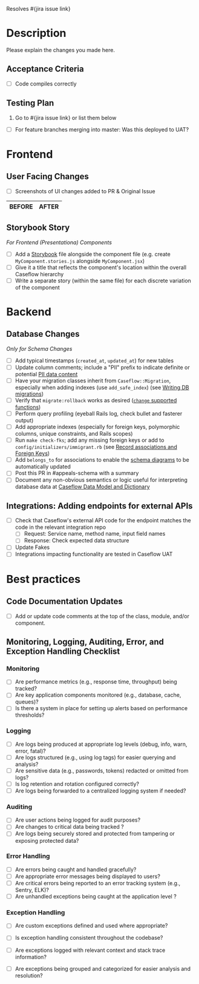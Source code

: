 Resolves #{jira issue link}

# Description
Please explain the changes you made here.

## Acceptance Criteria
- [ ] Code compiles correctly

## Testing Plan
1. Go to #{jira issue link} or list them below

- [ ] For feature branches merging into master: Was this deployed to UAT?

# Frontend
## User Facing Changes
 - [ ] Screenshots of UI changes added to PR & Original Issue

 BEFORE|AFTER
 ---|---

## Storybook Story
*For Frontend (Presentationa) Components*
* [ ] Add a [Storybook](https://github.com/department-of-veterans-affairs/caseflow/wiki/Documenting-React-Components-with-Storybook) file alongside the component file (e.g. create `MyComponent.stories.js` alongside `MyComponent.jsx`)
* [ ] Give it a title that reflects the component's location within the overall Caseflow hierarchy
* [ ] Write a separate story (within the same file) for each discrete variation of the component

# Backend
## Database Changes
*Only for Schema Changes*

* [ ] Add typical timestamps (`created_at`, `updated_at`) for new tables
* [ ] Update column comments; include a "PII" prefix to indicate definite or potential [PII data content](https://github.com/department-of-veterans-affairs/appeals-team/blob/master/caseflow-team/0-how-we-work/pii-handbook.md#what-is-pii)
* [ ] Have your migration classes inherit from `Caseflow::Migration`, especially when adding indexes (use `add_safe_index`) (see [Writing DB migrations](https://github.com/department-of-veterans-affairs/caseflow/wiki/Writing-DB-migrations))
* [ ] Verify that `migrate:rollback` works as desired ([`change` supported functions](https://edgeguides.rubyonrails.org/active_record_migrations.html#using-the-change-method))
* [ ] Perform query profiling (eyeball Rails log, check bullet and fasterer output)
* [ ] Add appropriate indexes (especially for foreign keys, polymorphic columns, unique constraints, and Rails scopes)
* [ ] Run `make check-fks`; add any missing foreign keys or add to `config/initializers/immigrant.rb` (see [Record associations and Foreign Keys](https://github.com/department-of-veterans-affairs/caseflow/wiki/Record-associations-and-Foreign-Keys))
* [ ] Add `belongs_to` for associations to enable the [schema diagrams](https://department-of-veterans-affairs.github.io/caseflow/task_trees/schema/schema_diagrams) to be automatically updated
* [ ] Post this PR in #appeals-schema with a summary
* [ ] Document any non-obvious semantics or logic useful for interpreting database data at [Caseflow Data Model and Dictionary](https://github.com/department-of-veterans-affairs/caseflow/wiki/Caseflow-Data-Model-and-Dictionary)

## Integrations: Adding endpoints for external APIs
* [ ] Check that Caseflow's external API code for the endpoint matches the code in the relevant integration repo
  * [ ] Request: Service name, method name, input field names
  * [ ] Response: Check expected data structure
* [ ] Update Fakes
* [ ] Integrations impacting functionality are tested in Caseflow UAT

# Best practices
## Code Documentation Updates
- [ ] Add or update code comments at the top of the class, module, and/or component.

## Monitoring, Logging, Auditing, Error, and Exception Handling Checklist

### Monitoring
- [ ] Are performance metrics (e.g., response time, throughput) being tracked?
- [ ] Are key application components monitored (e.g., database, cache, queues)?
- [ ] Is there a system in place for setting up alerts based on performance thresholds?

### Logging
- [ ] Are logs being produced at appropriate log levels (debug, info, warn, error, fatal)?
- [ ] Are logs structured (e.g., using log tags) for easier querying and analysis?
- [ ] Are sensitive data (e.g., passwords, tokens) redacted or omitted from logs?
- [ ] Is log retention and rotation configured correctly?
- [ ] Are logs being forwarded to a centralized logging system if needed?

### Auditing
- [ ] Are user actions being logged for audit purposes?
- [ ] Are changes to critical data being tracked ?
- [ ] Are logs being securely stored and protected from tampering or exposing protected data?

### Error Handling
- [ ] Are errors being caught and handled gracefully?
- [ ] Are appropriate error messages being displayed to users?
- [ ] Are critical errors being reported to an error tracking system (e.g., Sentry, ELK)?
- [ ] Are unhandled exceptions being caught at the application level ?

### Exception Handling
- [ ] Are custom exceptions defined and used where appropriate?
- [ ] Is exception handling consistent throughout the codebase?
- [ ] Are exceptions logged with relevant context and stack trace information?
- [ ] Are exceptions being grouped and categorized for easier analysis and resolution?

